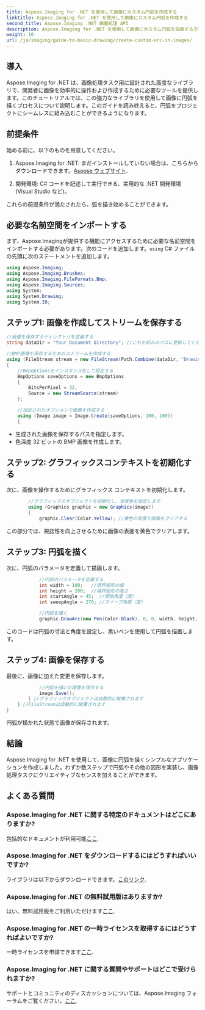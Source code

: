 ```yaml
---
title: Aspose.Imaging for .NET を使用して画像にカスタム円弧を作成する
linktitle: Aspose.Imaging for .NET を使用して画像にカスタム円弧を作成する
second_title: Aspose.Imaging .NET 画像処理 API
description: Aspose.Imaging for .NET を使用して画像にカスタム円弧を描画する方法を学びます。ステップバイステップの手順に従って、画像を設定し、グラフィックス コンテキストを初期化し、円弧パラメータを定義し、最終出力を保存します。
weight: 10
url: /ja/imaging/guide-to-basic-drawing/create-custom-arc-in-images/
---
```

## 導入

Aspose.Imaging for .NET は、画像処理タスク用に設計された高度なライブラリで、開発者に画像を効率的に操作および作成するために必要なツールを提供します。このチュートリアルでは、この強力なライブラリを使用して画像に円弧を描くプロセスについて説明します。このガイドを読み終えると、円弧をプロジェクトにシームレスに組み込むことができるようになります。

## 前提条件

始める前に、以下のものを用意してください。

1.  Aspose.Imaging for .NET: まだインストールしていない場合は、こちらからダウンロードできます。[Aspose ウェブサイト](https://releases.aspose.com/imaging/net/).

2. 開発環境: C# コードを記述して実行できる、実用的な .NET 開発環境 (Visual Studio など)。

これらの前提条件が満たされたら、弧を描き始めることができます。

## 必要な名前空間をインポートする

まず、Aspose.Imagingが提供する機能にアクセスするために必要な名前空間をインポートする必要があります。次のコードを追加します。`using` C# ファイルの先頭に次のステートメントを追加します。

```csharp
using Aspose.Imaging;
using Aspose.Imaging.Brushes;
using Aspose.Imaging.FileFormats.Bmp;
using Aspose.Imaging.Sources;
using System;
using System.Drawing;
using System.IO;
```

## ステップ1: 画像を作成してストリームを保存する

```csharp
//画像を保存するディレクトリを定義する
string dataDir = "Your Document Directory"; //これを好みのパスに更新してください

//BMP画像を保存するためのストリームを作成する
using (FileStream stream = new FileStream(Path.Combine(dataDir, "DrawingArc_out.bmp"), FileMode.Create))
{
    //BmpOptionsをインスタンス化して設定する
    BmpOptions saveOptions = new BmpOptions
    {
        BitsPerPixel = 32,
        Source = new StreamSource(stream)
    };

    //指定されたオプションで画像を作成する
    using (Image image = Image.Create(saveOptions, 100, 100))
    {
```

- 生成された画像を保存するパスを指定します。
- 色深度 32 ビットの BMP 画像を作成します。

## ステップ2: グラフィックスコンテキストを初期化する

次に、画像を操作するためにグラフィックス コンテキストを初期化します。

```csharp
        //グラフィックスオブジェクトを初期化し、背景色を設定します
        using (Graphics graphic = new Graphics(image))
        {
            graphic.Clear(Color.Yellow); //黄色の背景で画像をクリアする
```

この部分では、視認性を向上させるために画像の表面を黄色でクリアします。

## ステップ3: 円弧を描く

次に、円弧のパラメータを定義して描画します。

```csharp
            //円弧のパラメータを定義する
            int width = 100;   //境界矩形の幅
            int height = 200;  //境界矩形の高さ
            int startAngle = 45;  //開始角度（度）
            int sweepAngle = 270; //スイープ角度（度）

            //円弧を描く
            graphic.DrawArc(new Pen(Color.Black), 0, 0, width, height, startAngle, sweepAngle);
```

このコードは円弧の寸法と角度を設定し、黒いペンを使用して円弧を描画します。

## ステップ4: 画像を保存する

最後に、画像に加えた変更を保存します。

```csharp
            //円弧を描いた画像を保存する
            image.Save();
        } //グラフィックオブジェクトは自動的に破棄されます
    } //FileStreamは自動的に破棄されます
}
```

円弧が描かれた状態で画像が保存されます。

## 結論

Aspose.Imaging for .NET を使用して、画像に円弧を描くシンプルなアプリケーションを作成しました。わずか数ステップで円弧やその他の図形を実装し、画像処理タスクにクリエイティブなセンスを加えることができます。

## よくある質問

### Aspose.Imaging for .NET に関する特定のドキュメントはどこにありますか?

包括的なドキュメントが利用可能[ここ](https://reference.aspose.com/imaging/net/).

### Aspose.Imaging for .NET をダウンロードするにはどうすればいいですか?

ライブラリは以下からダウンロードできます。[このリンク](https://releases.aspose.com/imaging/net/).

### Aspose.Imaging for .NET の無料試用版はありますか?

はい、無料試用版をご利用いただけます[ここ](https://releases.aspose.com/).

### Aspose.Imaging for .NET の一時ライセンスを取得するにはどうすればよいですか?

一時ライセンスを申請できます[ここ](https://purchase.conholdate.com/temporary-license/).

### Aspose.Imaging for .NET に関する質問やサポートはどこで受けられますか?

サポートとコミュニティのディスカッションについては、Aspose.Imaging フォーラムをご覧ください。[ここ](https://forum.aspose.com/).
